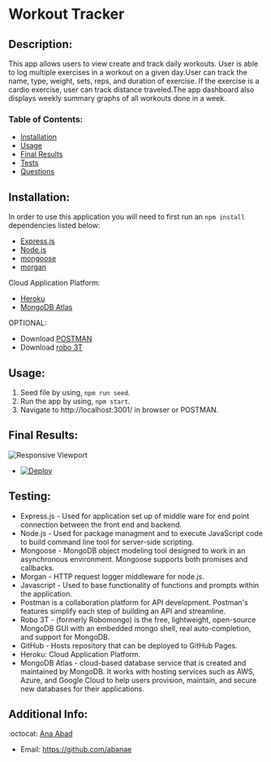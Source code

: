 # Workout Tracker

## Description:
This app allows users to  view create and track daily workouts. User is able to log multiple exercises in a workout on a given day.User can track the name, type, weight, sets, reps, and duration of exercise. If the exercise is a cardio exercise, user can track distance traveled.The app dashboard also displays weekly summary graphs of all workouts done in a week.
 

   ### Table of Contents:

   - [Installation](#installation)
   - [Usage](#usage)
   - [Final Results](#final-results)
   - [Tests](#testing)
   - [Questions](#additional-info)


## Installation:
  In order to use this application you will need to first run an `npm install` dependencies listed below:
- [Express.js](https://expressjs.com/)
- [Node.js](https://nodejs.org/en/)
- [mongoose](https://www.npmjs.com/package/mongoose)
- [morgan](https://www.npmjs.com/package/morgan)

Cloud Application Platform:
- [Heroku](https://www.heroku.com/) 
- [MongoDB Atlas](https://www.mongodb.com/cloud/atlas)

 OPTIONAL:
- Download [POSTMAN](https://www.postman.com/)
- Download [robo 3T](https://robomongo.org/)


## Usage:
1. Seed file by using, `npm run seed`. 
2. Run the app by using, `npm start`. 
3. Navigate to http://localhost:3001/ in browser or  POSTMAN.



## Final Results:
![Responsive Viewport](https://media1.giphy.com/media/gW2HBDjY5YF60FKArG/giphy.gif?cid=790b76115ed4a5ecb1978ef3ac779adf8aee6900285c40ce&rid=giphy.gif&ct=g)
- [![Deploy](https://www.herokucdn.com/deploy/button.svg)](https://gentle-springs-68577.herokuapp.com/)



## Testing:
- Express.js - Used for application set up of middle ware for end point connection between the front end and backend.
- Node.js - Used for package managment and to execute JavaScript code to build command line tool for server-side scripting.
- Mongoose - MongoDB object modeling tool designed to work in an asynchronous environment. Mongoose supports both promises and callbacks.
- Morgan - HTTP request logger middleware for node.js.
- Javascript - Used to base functionality of functions and prompts within the application.
- Postman is a collaboration platform for API development. Postman's features simplify each step of building an API and streamline. 
- Robo 3T - (formerly Robomongo) is the free, lightweight, open-source MongoDB GUI with an embedded mongo shell, real auto-completion, and support for MongoDB.
- GitHub - Hosts repository that can be deployed to GitHub Pages. 
- Heroku: Cloud Application Platform.
- MongoDB Atlas -  cloud-based database service that is created and maintained by MongoDB. It works with hosting services such as AWS, Azure, and Google Cloud to help users provision, maintain, and secure new databases for their applications.

## Additional Info:
:octocat: [Ana Abad](https://github.com/abanae)
- Email: https://github.com/abanae 

